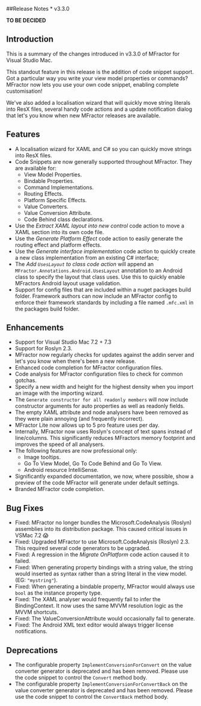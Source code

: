 ##Release Notes * v3.3.0

**TO BE DECIDED**

## Introduction

This is a summary of the changes introduced in v3.3.0 of MFractor for Visual Studio Mac.

This standout feature in this release is the addition of code snippet support. Got a particular way you write your view model properties or commands? MFractor now lets you use your own code snippet, enabling complete customisation!

We've also added a localisation wizard that will quickly move string literals into ResX files, several handy code actions and a update notification dialog that let's you know when new MFractor releases are available.

## Features

 * A localisation wizard for XAML and C# so you can quickly move strings into ResX files.
 * Code Snippets are now generally supported throughout MFractor. They are available for:
    * View Model Properties.
    * Bindable Properties.
    * Command Implementations.
    * Routing Effects.
    * Platform Specific Effects.
    * Value Converters.
    * Value Conversion Attribute.
    * Code Behind class declarations.
 * Use the *Extract XAML layout into new control* code action to move a XAML section into its own code file.
 * Use the *Generate Platform Effect* code action to easily generate the routing effect and platform effects.
 * Use the *Generate interface implementation* code action to quickly create a new class implementation from an existing C# interface;
 * The *Add `UsesLayout` to class code action* will append an `MFractor.Annotations.Android.UsesLayout` annotation to an Android class to specify the layout that class uses. Use this to quickly enable MFractors Android layout usage validation.
 * Support for config files that are included within a nuget packages build folder. Framework authors can now include an MFractor config to enforce their framework standards by including a file named `.mfc.xml` in the packages build folder.

## Enhancements

 * Support for Visual Studio Mac 7.2 + 7.3
 * Support for Roslyn 2.3.
 * MFractor now regularly checks for updates against the addin server and let's you know when there's been a new release.
 * Enhanced code completion for MFractor configuration files.
 * Code analysis for MFractor configuration files to check for common gotchas.
 * Specify a new width and height for the highest density when you import an image with the importing wizard.
 * The `Generate constructor for all readonly members` will now include constructor arguments for auto properties as well as readonly fields.
 * The empty XAML attribute and node analysers have been removed as they were plain annoying (and frequently incorrect).
 * MFractor Lite now allows up to 5 pro feature uses per day.
 * Internally, MFractor now uses Roslyn's concept of text spans instead of line/columns. This significantly reduces MFractors memory footprint and improves the speed of all analysers.
 * The following features are now professional only:
    * Image tooltips.
    * Go To View Model, Go To Code Behind and Go To View.
    * Android resource IntelliSense.
 * Significantly expanded documentation, we now, where possible, show a preview of the code MFractor will generate under default settings.
 * Branded MFractor code completion.

## Bug Fixes

 * Fixed: MFractor no longer bundles the Microsoft.CodeAnalysis (Roslyn) assemblies into its distribution package. This caused critical issues in VSMac 7.2 😱
 * Fixed: Upgraded MFractor to use Microsoft.CodeAnalysis (Roslyn) 2.3. This required several code generators to be upgraded.
 * Fixed: A regression in the *Migrate OnPlatform* code action caused it to failed.
 * Fixed: When generating property bindings with a string value, the string would inserted as syntax rather than a string literal in the view model. (EG: `"mystring"`).
 * Fixed: When generating a bindable property, MFractor would always use `bool` as the instance property type.
 * Fixed: The XAML analyser would frequently fail to infer the BindingContext. It now uses the same MVVM resolution logic as the MVVM shortcuts.
 * Fixed: The ValueConversionAttribute would occasionally fail to generate.
 * Fixed: The Android XML text editor would always trigger license notifications.

## Deprecations

 * The configurable property `ImplementConversionForConvert` on the value converter generator is deprecated and has been removed. Please use the code snippet to control the `Convert` method body.
 * The configurable property `ImplementConversionForConvertBack` on the value converter generator is deprecated and has been removed. Please use the code snippet to control the `ConvertBack` method body.

